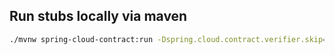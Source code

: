 ## Run stubs locally via maven

```bash
./mvnw spring-cloud-contract:run -Dspring.cloud.contract.verifier.skip=false
```

